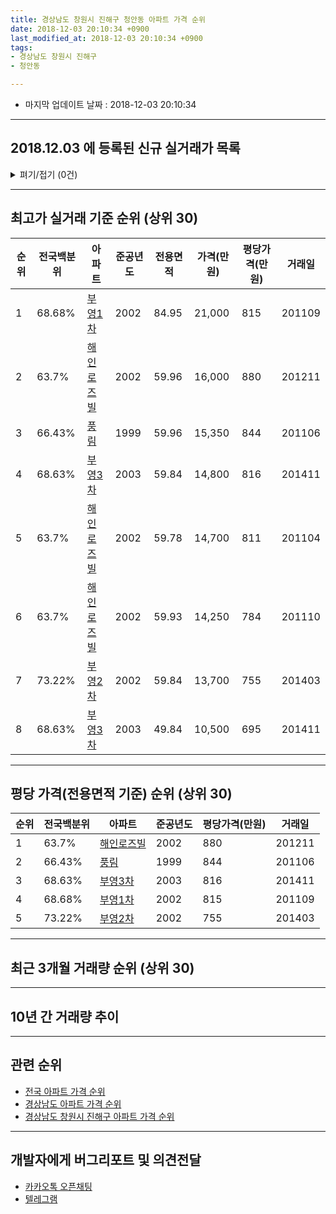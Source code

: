 ```yaml
---
title: 경상남도 창원시 진해구 청안동 아파트 가격 순위
date: 2018-12-03 20:10:34 +0900
last_modified_at: 2018-12-03 20:10:34 +0900
tags:
- 경상남도 창원시 진해구
- 청안동

---
```


* 마지막 업데이트 날짜 : 2018-12-03 20:10:34

---

## 2018.12.03 에 등록된 신규 실거래가 목록

<details>
<summary>펴기/접기 (0건)</summary>
<div markdown="1">

|아파트|전국백분위|준공년도|전용면적|가격(만원)|평당가격(만원)|거래일|
|---|---|---|---|---|---|---|
|없음|||||||


</div>
</details>

---

## 최고가 실거래 기준 순위 (상위 30)


|순위|전국백분위|아파트|준공년도|전용면적|가격(만원)|평당가격(만원)|거래일|
|---|---|---|---|---|---|---|---|
|1|68.68%|[부영1차](https://search.naver.com/search.naver?query=%EA%B2%BD%EC%83%81%EB%82%A8%EB%8F%84+%EC%B0%BD%EC%9B%90%EC%8B%9C+%EC%A7%84%ED%95%B4%EA%B5%AC+%EC%B2%AD%EC%95%88%EB%8F%99+%EB%B6%80%EC%98%811%EC%B0%A8)|2002|84.95|21,000|815|201109|
|2|63.7%|[해인로즈빌](https://search.naver.com/search.naver?query=%EA%B2%BD%EC%83%81%EB%82%A8%EB%8F%84+%EC%B0%BD%EC%9B%90%EC%8B%9C+%EC%A7%84%ED%95%B4%EA%B5%AC+%EC%B2%AD%EC%95%88%EB%8F%99+%ED%95%B4%EC%9D%B8%EB%A1%9C%EC%A6%88%EB%B9%8C)|2002|59.96|16,000|880|201211|
|3|66.43%|[풍림](https://search.naver.com/search.naver?query=%EA%B2%BD%EC%83%81%EB%82%A8%EB%8F%84+%EC%B0%BD%EC%9B%90%EC%8B%9C+%EC%A7%84%ED%95%B4%EA%B5%AC+%EC%B2%AD%EC%95%88%EB%8F%99+%ED%92%8D%EB%A6%BC)|1999|59.96|15,350|844|201106|
|4|68.63%|[부영3차](https://search.naver.com/search.naver?query=%EA%B2%BD%EC%83%81%EB%82%A8%EB%8F%84+%EC%B0%BD%EC%9B%90%EC%8B%9C+%EC%A7%84%ED%95%B4%EA%B5%AC+%EC%B2%AD%EC%95%88%EB%8F%99+%EB%B6%80%EC%98%813%EC%B0%A8)|2003|59.84|14,800|816|201411|
|5|63.7%|[해인로즈빌](https://search.naver.com/search.naver?query=%EA%B2%BD%EC%83%81%EB%82%A8%EB%8F%84+%EC%B0%BD%EC%9B%90%EC%8B%9C+%EC%A7%84%ED%95%B4%EA%B5%AC+%EC%B2%AD%EC%95%88%EB%8F%99+%ED%95%B4%EC%9D%B8%EB%A1%9C%EC%A6%88%EB%B9%8C)|2002|59.78|14,700|811|201104|
|6|63.7%|[해인로즈빌](https://search.naver.com/search.naver?query=%EA%B2%BD%EC%83%81%EB%82%A8%EB%8F%84+%EC%B0%BD%EC%9B%90%EC%8B%9C+%EC%A7%84%ED%95%B4%EA%B5%AC+%EC%B2%AD%EC%95%88%EB%8F%99+%ED%95%B4%EC%9D%B8%EB%A1%9C%EC%A6%88%EB%B9%8C)|2002|59.93|14,250|784|201110|
|7|73.22%|[부영2차](https://search.naver.com/search.naver?query=%EA%B2%BD%EC%83%81%EB%82%A8%EB%8F%84+%EC%B0%BD%EC%9B%90%EC%8B%9C+%EC%A7%84%ED%95%B4%EA%B5%AC+%EC%B2%AD%EC%95%88%EB%8F%99+%EB%B6%80%EC%98%812%EC%B0%A8)|2002|59.84|13,700|755|201403|
|8|68.63%|[부영3차](https://search.naver.com/search.naver?query=%EA%B2%BD%EC%83%81%EB%82%A8%EB%8F%84+%EC%B0%BD%EC%9B%90%EC%8B%9C+%EC%A7%84%ED%95%B4%EA%B5%AC+%EC%B2%AD%EC%95%88%EB%8F%99+%EB%B6%80%EC%98%813%EC%B0%A8)|2003|49.84|10,500|695|201411|


---

## 평당 가격(전용면적 기준) 순위 (상위 30)


|순위|전국백분위|아파트|준공년도|평당가격(만원)|거래일|
|---|---|---|---|---|---|
|1|63.7%|[해인로즈빌](https://search.naver.com/search.naver?query=%EA%B2%BD%EC%83%81%EB%82%A8%EB%8F%84+%EC%B0%BD%EC%9B%90%EC%8B%9C+%EC%A7%84%ED%95%B4%EA%B5%AC+%EC%B2%AD%EC%95%88%EB%8F%99+%ED%95%B4%EC%9D%B8%EB%A1%9C%EC%A6%88%EB%B9%8C)|2002|880|201211|
|2|66.43%|[풍림](https://search.naver.com/search.naver?query=%EA%B2%BD%EC%83%81%EB%82%A8%EB%8F%84+%EC%B0%BD%EC%9B%90%EC%8B%9C+%EC%A7%84%ED%95%B4%EA%B5%AC+%EC%B2%AD%EC%95%88%EB%8F%99+%ED%92%8D%EB%A6%BC)|1999|844|201106|
|3|68.63%|[부영3차](https://search.naver.com/search.naver?query=%EA%B2%BD%EC%83%81%EB%82%A8%EB%8F%84+%EC%B0%BD%EC%9B%90%EC%8B%9C+%EC%A7%84%ED%95%B4%EA%B5%AC+%EC%B2%AD%EC%95%88%EB%8F%99+%EB%B6%80%EC%98%813%EC%B0%A8)|2003|816|201411|
|4|68.68%|[부영1차](https://search.naver.com/search.naver?query=%EA%B2%BD%EC%83%81%EB%82%A8%EB%8F%84+%EC%B0%BD%EC%9B%90%EC%8B%9C+%EC%A7%84%ED%95%B4%EA%B5%AC+%EC%B2%AD%EC%95%88%EB%8F%99+%EB%B6%80%EC%98%811%EC%B0%A8)|2002|815|201109|
|5|73.22%|[부영2차](https://search.naver.com/search.naver?query=%EA%B2%BD%EC%83%81%EB%82%A8%EB%8F%84+%EC%B0%BD%EC%9B%90%EC%8B%9C+%EC%A7%84%ED%95%B4%EA%B5%AC+%EC%B2%AD%EC%95%88%EB%8F%99+%EB%B6%80%EC%98%812%EC%B0%A8)|2002|755|201403|


---

## 최근 3개월 거래량 순위 (상위 30)


<div style="width:100%;">
    <canvas id="deal_count_ranking" height="250"></canvas>
</div>


<script>
new Chart(document.getElementById("deal_count_ranking"), {
    type: 'horizontalBar',
    data: {
        labels: ['해인로즈빌', '풍림', '부영1차', '부영3차'],
        datasets: [{
            label: '실거래 수',
            data: [12, 8, 8, 8],
            borderColor: "rgba(255, 0, 128, 1)",
            backgroundColor: "rgba(255, 0, 128, 0.5)",
            fill: false,
        }]
    },
    options: {
        responsive: true,
        title: {
            display: true,
            text: '최근 3개월 거래량 순위'
        },
        tooltips: {
            mode: 'index',
            intersect: false,
            callbacks: {
                title: function(tooltipItems, data) {
                    return "실거래 수:";
                },
                label: function(tooltipItem, data) {
                    return data.labels[tooltipItem.index] + ": " + tooltipItem.xLabel;
                }
            }
        },
        hover: {
            mode: 'nearest',
            intersect: true
        },
        scales: {
            xAxes: [{
                display: true,
                scaleLabel: {
                    display: true,
                    labelString: '실거래 수'
                },
                ticks: {
                    suggestedMin: 0,
                }
            }],
            yAxes: [{
                display: true,
                ticks: {
                    autoSkip: false,
                    callback: function(value, index, values) {
                        if (value.length > 15)
                            return value.substr(0, 13) + "...";
                        else
                            return value;
                    }
                },
                scaleLabel: {
                    display: false,
                }
            }]
        }
    }
});

</script>


---

## 10년 간 거래량 추이


<div style="width:100%;">
    <canvas id="deal_progress" height="250"></canvas>
</div>

<script>
new Chart(document.getElementById("deal_progress"), {
    type: 'line',
    data: {
        labels: ['200812','200901','200902','200903','200904','200905','200906','200907','200908','200909','200910','200911','200912','201001','201002','201003','201004','201005','201006','201007','201008','201009','201010','201011','201012','201101','201102','201103','201104','201105','201106','201107','201108','201109','201110','201111','201112','201201','201202','201203','201204','201205','201206','201207','201208','201209','201210','201211','201212','201301','201302','201303','201304','201305','201306','201307','201308','201309','201310','201311','201312','201401','201402','201403','201404','201405','201406','201407','201408','201409','201410','201411','201412','201501','201502','201503','201504','201505','201506','201507','201508','201509','201510','201511','201512','201601','201602','201603','201604','201605','201606','201607','201608','201609','201610','201611','201612','201701','201702','201703','201704','201705','201706','201707','201708','201709','201710','201711','201712','201801','201802','201803','201804','201805','201806','201807','201808','201809','201810','201811','201812'],
        datasets: [{
            label: '실거래 수',
            pointRadius: 1,
            data: [8, 13, 24, 36, 18, 22, 30, 30, 37, 50, 33, 39, 37, 38, 29, 40, 38, 34, 26, 27, 27, 28, 44, 37, 40, 37, 26, 36, 16, 10, 11, 20, 18, 21, 24, 18, 21, 10, 25, 32, 28, 15, 15, 15, 14, 17, 29, 26, 30, 30, 22, 28, 36, 44, 41, 25, 23, 31, 39, 27, 31, 29, 32, 47, 22, 20, 21, 30, 32, 76, 87, 79, 52, 50, 39, 52, 44, 45, 40, 30, 34, 36, 47, 39, 25, 30, 26, 50, 34, 26, 50, 35, 35, 28, 75, 53, 35, 22, 44, 41, 23, 32, 25, 35, 34, 32, 30, 27, 14, 19, 16, 35, 24, 22, 15, 23, 20, 18, 30, 6, 0],
            borderColor: "rgba(255, 201, 14, 1)",
            backgroundColor: "rgba(255, 201, 14, 0.5)",
            fill: true,
        }]
    },
    options: {
        responsive: true,
        title: {
            display: true,
            text: '10년간 거래량 추이'
        },
        tooltips: {
            mode: 'index',
            intersect: false,
        },
        hover: {
            mode: 'nearest',
            intersect: true
        },
        scales: {
            xAxes: [{
                display: true,
                scaleLabel: {
                    display: true,
                    labelString: '년/월'
                }
            }],
            yAxes: [{
                display: true,
                ticks: {
                    suggestedMin: 0,
                },
                scaleLabel: {
                    display: true,
                    labelString: '실거래 수'
                }
            }]
        }
    }
});

</script>


---

## 관련 순위

- [전국 아파트 가격 순위](https://inasie.github.io/apt-ranking/전국)
- [경상남도 아파트 가격 순위](https://inasie.github.io/apt-ranking/경상남도)
- [경상남도 창원시 진해구 아파트 가격 순위](https://inasie.github.io/apt-ranking/경상남도-창원시-진해구)


---

## 개발자에게 버그리포트 및 의견전달

- [카카오톡 오픈채팅](https://open.kakao.com/o/gLJUAP4)
- [텔레그램](https://t.me/inasie)

